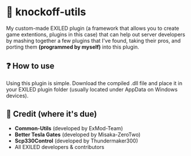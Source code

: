 # 👢 knockoff-utils
My custom-made EXILED plugin (a framework that allows you to create game extentions, plugins in this case) that can help out server developers by mashing together a few plugins that I've found, taking their pros, and porting them **(programmed by myself)** into this plugin.

## ❓ How to use

Using this plugin is simple. Download the compiled .dll file and place it in your EXILED plugin folder (usually located under AppData on Windows devices).

## 📒 Credit (where it's due)
- **Common-Utils** (developed by ExMod-Team)
- **Better Tesla Gates** (developed by Misaka-ZeroTwo)
- **Scp330Control** (developed by Thundermaker300)
- All EXILED developers & contributors
